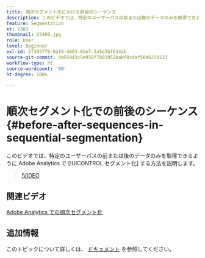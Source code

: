 ```yaml
---
title: 順次セグメント化における前後のシーケンス
description: このビデオでは、特定のユーザーパスの前または後のデータのみを取得できるように Adobe Analytics でセグメント化する方法を説明します。
feature: Segmentation
kt: 2303
thumbnail: 25400.jpg
role: User
level: Beginner
exl-id: 2f305779-9a19-4603-8be7-3a5e3bf634ab
source-git-commit: da55943c5e956f7b03952babf8cdaf50d6239133
workflow-type: ht
source-wordcount: '90'
ht-degree: 100%

---
```


# 順次セグメント化での前後のシーケンス {#before-after-sequences-in-sequential-segmentation}

このビデオでは、特定のユーザーパスの前または後のデータのみを取得できるように Adobe Analytics で [!UICONTROL セグメント化] する方法を説明します。

>[!VIDEO](https://video.tv.adobe.com/v/25400/?quality=12)

## 関連ビデオ

[Adobe Analytics での順次セグメント化](sequential-segmentation.md)

## 追加情報

このトピックについて詳しくは、 [ドキュメント](https://experienceleague.adobe.com/docs/analytics/components/segmentation/segmentation-workflow/seg-sequential-build.html?lang=ja) を参照してください。
